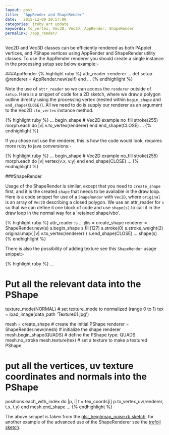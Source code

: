 ```yaml
---
layout: post
title:  "AppRender and ShapeRender"
date:   2015-12-09 20:57:00
categories: jruby_art update
keywords: to_vertex, Vec3D, Vec2D, AppRender, ShapeRender
permalink: /app_render/
---
```

Vec2D and Vec3D classes can be efficiently rendered as both PApplet vertices, and PShape vertices using AppRender and ShapeRender utility classes. To use the AppRender renderer you should create a single instance in the processing setup see below example:-

###AppRender
{% highlight ruby %}
attr_reader :renderer
...
def setup
  @renderer = AppRender.new(self)
end
...
{% endhighlight %}

Note the use of `attr_reader` so we can access the `renderer` outside of `setup`. Here is a snippet of code for a 2D sketch, where we draw a polygon outline directly using the processing vertex (nested within `begin_shape` and `end_shape(CLOSE)`). All we need to do is supply our renderer as an argument to the Vec2D `:to_vertex` instance method.

{% highlight ruby %}
...
begin_shape # Vec2D example
  no_fill
  stroke(255)
  morph.each do |v|
    v.to_vertex(renderer)
  end
end_shape(CLOSE)
...
{% endhighlight %}

If you chose not use the renderer, this is how the code would look, requires more ruby to java conversions:-

{% highlight ruby %}
...
begin_shape # Vec2D example
  no_fill
  stroke(255)
  morph.each do |v|
    vertex(v.x, v.y)
  end
end_shape(CLOSE)
...
{% endhighlight %}

###ShapeRender

Usage of the ShapeRender is similar, except that you need to `create_shape` first, and it is the created `shape` that needs to be available in the draw loop. Here is a code snippet for use of a `ShapeRender` with `Vec2D`, where `original` is an array of `Vec2D` describing a closed polygon. We use an attr_reader for `s` so that we can define it one block of code and use `shape(s)` to call it in the draw loop in the normal way for a 'retained shape/vbo'.

{% highlight ruby %}
attr_reader :s
...
@s = create_shape
renderer = ShapeRender.new(s)
s.begin_shape
s.fill(127)
s.stroke(0)
s.stroke_weight(2)
original.map{ |v| v.to_vertex(renderer) }
s.end_shape(CLOSE)
...
shape(s)
{% endhighlight %}  

There is also the possibility of adding texture see this `ShapeRender` usage snippet:-

{% highlight ruby %}
...
# Put all the relevant data into the PShape

texture_mode(NORMAL) # set texture_mode to normalized (range 0 to 1)
tex = load_image(data_path 'Texture01.jpg')

mesh = create_shape # create the initial PShape
renderer = ShapeRender.new(mesh) # initialize the shape renderer
mesh.begin_shape(QUADS) # define the PShape type: QUADS
mesh.no_stroke
mesh.texture(tex) # set a texture to make a textured PShape
# put all the vertices, uv texture coordinates and normals into the PShape
positions.each_with_index do |p, i|
  t = tex_coords[i]
  p.to_vertex_uv(renderer, t.x, t.y)
end
mesh.end_shape
...
{% endhighlight %}

The above snippet is taken from the [glsl_heighmap_noise.rb sketch][glsl], for another example of the advanced use of the ShapeRenderer see the [trefoil sketch][trefoil].

[glsl]:https://github.com/ruby-processing/samples4ruby-processing3/blob/master/processing_app/topics/shaders/glsl_heightmap_noise.rb
[trefoil]:https://github.com/ruby-processing/samples4ruby-processing3/blob/master/processing_app/demos/graphics/trefoil.rb